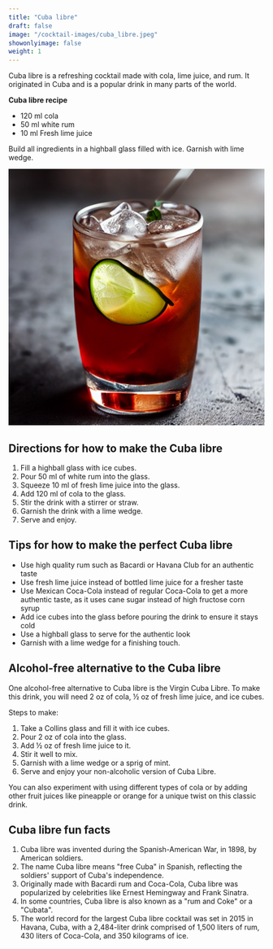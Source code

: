 ```yaml
---
title: "Cuba libre"
draft: false
image: "/cocktail-images/cuba_libre.jpeg"
showonlyimage: false
weight: 1
---
```


Cuba libre is a refreshing cocktail made with cola, lime juice, and rum. It originated in Cuba and is a popular drink in many parts of the world.

<!--more-->

**Cuba libre recipe**

- 120 ml cola
- 50 ml white rum
- 10 ml Fresh lime juice


Build all ingredients in a highball glass filled with ice. Garnish with lime wedge.

![](/cocktail-images/cuba_libre.jpeg)


## Directions for how to make the Cuba libre

1. Fill a highball glass with ice cubes.
2. Pour 50 ml of white rum into the glass.
3. Squeeze 10 ml of fresh lime juice into the glass.
4. Add 120 ml of cola to the glass.
5. Stir the drink with a stirrer or straw.
6. Garnish the drink with a lime wedge.
7. Serve and enjoy.

## Tips for how to make the perfect Cuba libre

- Use high quality rum such as Bacardi or Havana Club for an authentic taste
- Use fresh lime juice instead of bottled lime juice for a fresher taste
- Use Mexican Coca-Cola instead of regular Coca-Cola to get a more authentic taste, as it uses cane sugar instead of high fructose corn syrup 
- Add ice cubes into the glass before pouring the drink to ensure it stays cold 
- Use a highball glass to serve for the authentic look 
- Garnish with a lime wedge for a finishing touch.

## Alcohol-free alternative to the Cuba libre

One alcohol-free alternative to Cuba libre is the Virgin Cuba Libre. To make this drink, you will need 2 oz of cola, ½ oz of fresh lime juice, and ice cubes. 

Steps to make:

1. Take a Collins glass and fill it with ice cubes. 
2. Pour 2 oz of cola into the glass. 
3. Add ½ oz of fresh lime juice to it. 
4. Stir it well to mix. 
5. Garnish with a lime wedge or a sprig of mint. 
6. Serve and enjoy your non-alcoholic version of Cuba Libre. 

You can also experiment with using different types of cola or by adding other fruit juices like pineapple or orange for a unique twist on this classic drink.

## Cuba libre fun facts

1. Cuba libre was invented during the Spanish-American War, in 1898, by American soldiers.
2. The name Cuba libre means "free Cuba" in Spanish, reflecting the soldiers' support of Cuba's independence.
3. Originally made with Bacardi rum and Coca-Cola, Cuba libre was popularized by celebrities like Ernest Hemingway and Frank Sinatra.
4. In some countries, Cuba libre is also known as a "rum and Coke" or a "Cubata".
5. The world record for the largest Cuba libre cocktail was set in 2015 in Havana, Cuba, with a 2,484-liter drink comprised of 1,500 liters of rum, 430 liters of Coca-Cola, and 350 kilograms of ice.
